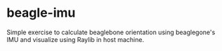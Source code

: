 # beagle-imu
Simple exercise to calculate beaglebone orientation using beaglegone's IMU and visualize using Raylib in host machine.
